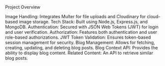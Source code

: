 Project Overview

 Image Handling: Integrates Multer for file uploads and Cloudinary for cloud-based image storage.
 Tech Stack: Built using Node.js, Express.js, and MongoDB.
 Authentication: Secured with JSON Web Tokens (JWT) for login and user verification.
 Authorization: Features both authentication and user role-based authorizations.
 JWT Token Validation: Ensures token-based session management for security.
 Blog Management: Allows for fetching, creating, updating, and deleting blog posts.
 Blog Context API: Provides the ability to display blog content.
 Related Content: An API to retrieve similar blog posts.

